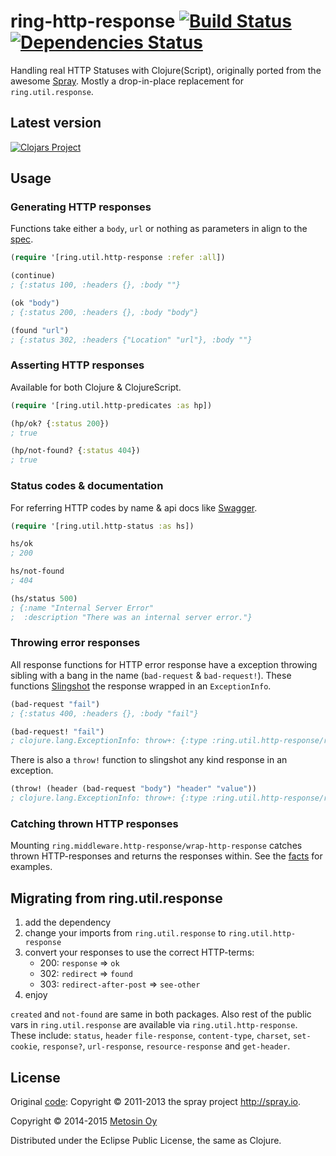 # ring-http-response [![Build Status](https://travis-ci.org/metosin/ring-http-response.png?branch=master)](https://travis-ci.org/metosin/ring-http-response) [![Dependencies Status](http://jarkeeper.com/metosin/ring-http-response/status.png)](http://jarkeeper.com/metosin/ring-http-response)

Handling real HTTP Statuses with Clojure(Script), originally ported from the awesome [Spray](http://spray.io/).
Mostly a drop-in-place replacement for `ring.util.response`.

## Latest version

[![Clojars Project](http://clojars.org/metosin/ring-http-response/latest-version.svg)](http://clojars.org/metosin/ring-http-response)

## Usage

### Generating HTTP responses

Functions take either a `body`, `url` or nothing as parameters in align to the [spec](http://www.w3.org/Protocols/rfc2616/rfc2616-sec10.html).

```clojure
(require '[ring.util.http-response :refer :all])

(continue)
; {:status 100, :headers {}, :body ""}

(ok "body")
; {:status 200, :headers {}, :body "body"}

(found "url")
; {:status 302, :headers {"Location" "url"}, :body ""}
```

### Asserting HTTP responses

Available for both Clojure & ClojureScript.

```clojure
(require '[ring.util.http-predicates :as hp])

(hp/ok? {:status 200})
; true

(hp/not-found? {:status 404})
; true
```

### Status codes & documentation

For referring HTTP codes by name & api docs like [Swagger](https://github.com/metosin/ring-swagger).

```clojure
(require '[ring.util.http-status :as hs])

hs/ok
; 200

hs/not-found
; 404

(hs/status 500)
; {:name "Internal Server Error"
;  :description "There was an internal server error."}
```

### Throwing error responses

All response functions for HTTP error response have a exception throwing sibling with a bang in the name
(`bad-request` & `bad-request!`). These functions [Slingshot](https://github.com/scgilardi/slingshot) the
response wrapped in an `ExceptionInfo`.

```clojure
(bad-request "fail")
; {:status 400, :headers {}, :body "fail"}

(bad-request! "fail")
; clojure.lang.ExceptionInfo: throw+: {:type :ring.util.http-response/response, :response {:status 400, :headers {}, :body "fail"}}
```

There is also a `throw!` function to slingshot any kind response in an exception.

```clojure
(throw! (header (bad-request "body") "header" "value"))
; clojure.lang.ExceptionInfo: throw+: {:type :ring.util.http-response/response, :response {:status 400, :headers {"header" "value"}, :body "body"}}
```

### Catching thrown HTTP responses

Mounting `ring.middleware.http-response/wrap-http-response` catches thrown HTTP-responses and returns the responses within.
See the [facts](https://github.com/metosin/ring-http-response/blob/master/test/ring/middleware/http_response_test.clj) for examples.

## Migrating from ring.util.response
1. add the dependency
2. change your imports from `ring.util.response` to `ring.util.http-response`
3. convert your responses to use the correct HTTP-terms:
   - 200: `response` => `ok`
   - 302: `redirect` => `found`
   - 303: `redirect-after-post` => `see-other`
4. enjoy

`created` and `not-found` are same in both packages. Also rest of the public vars in `ring.util.response` are available via `ring.util.http-response`.
These include: `status`, `header` `file-response`, `content-type`, `charset`, `set-cookie`,
`response?`, `url-response`, `resource-response` and `get-header`.

## License
Original [code](https://github.com/spray/spray/blob/master/spray-http/src/main/scala/spray/http/StatusCode.scala): Copyright © 2011-2013 the spray project <http://spray.io>.

Copyright © 2014-2015 [Metosin Oy](http://www.metosin.fi)

Distributed under the Eclipse Public License, the same as Clojure.

